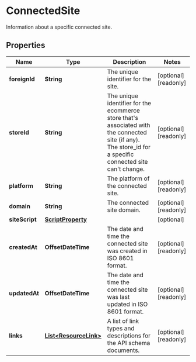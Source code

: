 

# ConnectedSite

Information about a specific connected site.

## Properties

| Name | Type | Description | Notes |
|------------ | ------------- | ------------- | -------------|
|**foreignId** | **String** | The unique identifier for the site. |  [optional] [readonly] |
|**storeId** | **String** | The unique identifier for the ecommerce store that&#39;s associated with the connected site (if any). The store_id for a specific connected site can&#39;t change. |  [optional] [readonly] |
|**platform** | **String** | The platform of the connected site. |  [optional] [readonly] |
|**domain** | **String** | The connected site domain. |  [optional] [readonly] |
|**siteScript** | [**ScriptProperty**](ScriptProperty.md) |  |  [optional] |
|**createdAt** | **OffsetDateTime** | The date and time the connected site was created in ISO 8601 format. |  [optional] [readonly] |
|**updatedAt** | **OffsetDateTime** | The date and time the connected site was last updated in ISO 8601 format. |  [optional] [readonly] |
|**links** | [**List&lt;ResourceLink&gt;**](ResourceLink.md) | A list of link types and descriptions for the API schema documents. |  [optional] [readonly] |



